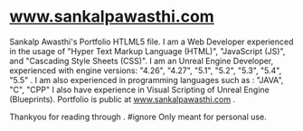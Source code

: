 # www.sankalpawasthi.com
Sankalp Awasthi's Portfolio HTLML5 file.
I am a Web Developer experienced in the usage of "Hyper Text Markup Language (HTML)", "JavaScript (JS)", and "Cascading Style Sheets (CSS)".
I am an Unreal Engine Developer, experienced with engine versions: "4.26", "4.27", "5.1", "5.2", "5.3", "5.4", "5.5" .
I am also experienced in programming languages such as : "JAVA", "C", "CPP"
I also have experience in Visual Scripting of Unreal Engine (Blueprints).
Portfolio is public at www.sankalpawasthi.com .

Thankyou for reading through .
#ignore
Only meant for personal use.
